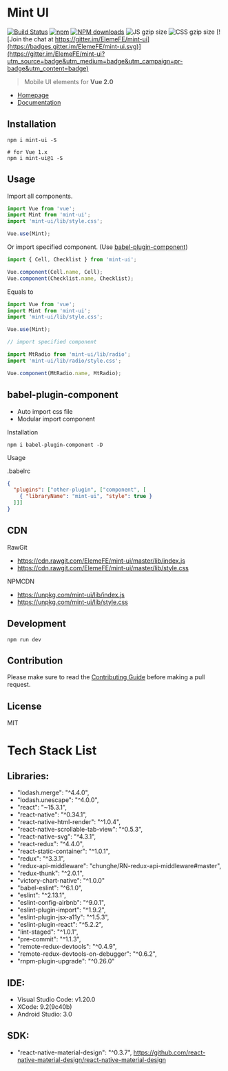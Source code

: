 # Mint UI

[![Build Status](https://travis-ci.org/ElemeFE/mint-ui.svg?branch=master)](https://travis-ci.org/ElemeFE/mint-ui)
[![npm](https://img.shields.io/npm/v/mint-ui.svg?maxAge=3600)](https://www.npmjs.com/package/mint-ui)
[![NPM downloads](http://img.shields.io/npm/dm/mint-ui.svg)](https://npmjs.org/package/mint-ui)
![JS gzip size](http://img.badgesize.io/elemefe/mint-ui/master/lib/index.js.svg?compression=gzip&label=gzip%20size:%20JS)
![CSS gzip size](http://img.badgesize.io/elemefe/mint-ui/master/lib/style.css.svg?compression=gzip&label=gzip%20size:%20CSS)
[![Join the chat at https://gitter.im/ElemeFE/mint-ui](https://badges.gitter.im/ElemeFE/mint-ui.svg)](https://gitter.im/ElemeFE/mint-ui?utm_source=badge&utm_medium=badge&utm_campaign=pr-badge&utm_content=badge)

> Mobile UI elements for **Vue 2.0**

- [Homepage](http://mint-ui.github.io)
- [Documentation](http://mint-ui.github.io/docs)

## Installation
```shell
npm i mint-ui -S

# for Vue 1.x
npm i mint-ui@1 -S
```

## Usage

Import all components.

```javascript
import Vue from 'vue';
import Mint from 'mint-ui';
import 'mint-ui/lib/style.css';

Vue.use(Mint);
```

Or import specified component. (Use [babel-plugin-component](https://www.npmjs.com/package/babel-plugin-component))

```javascript
import { Cell, Checklist } from 'mint-ui';

Vue.component(Cell.name, Cell);
Vue.component(Checklist.name, Checklist);
```


Equals to

```javascript
import Vue from 'vue';
import Mint from 'mint-ui';
import 'mint-ui/lib/style.css';

Vue.use(Mint);

// import specified component

import MtRadio from 'mint-ui/lib/radio';
import 'mint-ui/lib/radio/style.css';

Vue.component(MtRadio.name, MtRadio);
```

## babel-plugin-component
- Auto import css file
- Modular import component

Installation
```shell
npm i babel-plugin-component -D
```

Usage

.babelrc
```json
{
  "plugins": ["other-plugin", ["component", [
    { "libraryName": "mint-ui", "style": true }
  ]]]
}
```

## CDN
RawGit

- https://cdn.rawgit.com/ElemeFE/mint-ui/master/lib/index.js
- https://cdn.rawgit.com/ElemeFE/mint-ui/master/lib/style.css

NPMCDN

- https://unpkg.com/mint-ui/lib/index.js
- https://unpkg.com/mint-ui/lib/style.css

## Development

```shell
npm run dev
```

## Contribution
Please make sure to read the [Contributing Guide](https://github.com/ElemeFE/mint-ui/blob/master/.github/CONTRIBUTING_en-us.md) before making a pull request.

## License
MIT

# Tech Stack List
## Libraries:

- "lodash.merge": "^4.4.0",
- "lodash.unescape": "^4.0.0",
- "react": "~15.3.1",
- "react-native": "^0.34.1",
- "react-native-html-render": "^1.0.4",
- "react-native-scrollable-tab-view": "^0.5.3",
- "react-native-svg": "^4.3.1",
- "react-redux": "^4.4.0",
- "react-static-container": "^1.0.1",
- "redux": "^3.3.1",
- "redux-api-middleware": "chunghe/RN-redux-api-middleware#master",
- "redux-thunk": "^2.0.1",
- "victory-chart-native": "^1.0.0"
- "babel-eslint": "^6.1.0",
- "eslint": "^2.13.1",
- "eslint-config-airbnb": "^9.0.1",
- "eslint-plugin-import": "^1.9.2",
- "eslint-plugin-jsx-a11y": "^1.5.3",
- "eslint-plugin-react": "^5.2.2",
- "lint-staged": "^1.0.1",
- "pre-commit": "^1.1.3",
- "remote-redux-devtools": "^0.4.9",
- "remote-redux-devtools-on-debugger": "^0.6.2",
- "rnpm-plugin-upgrade": "^0.26.0"

## IDE: 

- Visual Studio Code: v1.20.0
- XCode: 9.2(9c40b)
- Android Studio: 3.0

## SDK: 

- "react-native-material-design": "^0.3.7", https://github.com/react-native-material-design/react-native-material-design

